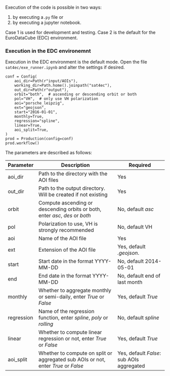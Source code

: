 Execution of the code is possible in two ways:

1. by executing a`.py` file or
2. by executing a jupyter notebook.

Case 1 is used for development and testing. Case 2 is the default for the EuroDataCube (EDC) environment.

### Execution in the EDC environemnt

Execution in the EDC environment is the default mode. Open the file `sat4ec/exe_runner.ipynb` and alter the settings if desired.

```
conf = Config(
    aoi_dir=Path(r"input/AOIs"),
    working_dir=Path.home().joinpath("sat4ec"),
    out_dir=Path(r"output"),
    orbit="both",  # ascending or descending orbit or both
    pol="VH",  # only use VH polarization
    aoi="porsche_leipzig",
    ext="geojson",
    start="2016-01-01",
    monthly=True,
    regression="spline",
    linear=True,
    aoi_split=True,
)
prod = Production(config=conf)
prod.workflow()
```

The parameters are described as follows:

| Parameter  | Description                                                                        | Required                                  |
|------------|------------------------------------------------------------------------------------|-------------------------------------------|
| aoi_dir    | Path to the directory with the AOI files                                           | Yes                                       |
| out_dir    | Path to the output directory. Will be created if not existing                      | Yes                                       |
| orbit      | Compute ascending or descending orbits or both, enter *asc*, *des* or *both*       | No, default *asc*                         |
| pol        | Polarization to use, VH is strongly recommended                                    | No, default VH                            |
| aoi        | Name of the AOI file                                                               | Yes                                       |
| ext        | Extension of the AOI file                                                          | Yes, default *.geojson*.                  |
| start      | Start date in the format YYYY-MM-DD                                                | No, default 2014-05-01                    |
| end        | End date in the format YYYY-MM-DD                                                  | No, default end of last month             |
| monthly    | Whether to aggregate monthly or semi-daily, enter *True* or *False*                | Yes, default *True*                       |
| regression | Name of the regression function, enter *spline*, *poly* or *rolling*               | No, default *spline*                      |
| linear     | Whether to compute linear regression or not, enter *True* or *False*               | Yes, default *True*                       |
| aoi_split  | Whether to compute on split or aggregated sub AOIs or not, enter *True* or *False* | Yes, default *False*: sub AOIs aggregated |                                                                         
